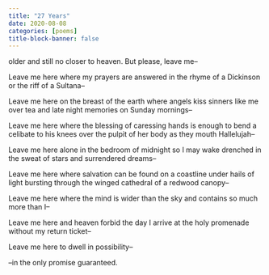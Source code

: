 ```yaml
---
title: "27 Years"
date: 2020-08-08
categories: [poems]
title-block-banner: false
---
```

older
and still no closer
to heaven. But please,
leave me–

Leave me here where
my prayers are answered
in the rhyme of a Dickinson
or the riff of a Sultana–

Leave me here on the breast
of the earth where angels
kiss sinners like me
over tea and late night memories
on Sunday mornings–

Leave me here where the blessing
of caressing hands is enough
to bend a celibate to his knees
over the pulpit of her body
as they mouth Hallelujah–

Leave me here alone
in the bedroom of midnight
so I may wake drenched
in the sweat of stars
and surrendered dreams–

Leave me here where salvation
can be found on a coastline
under hails of light bursting
through the winged cathedral
of a redwood canopy–

Leave me here where the mind
is wider than the sky
and contains so much
more
than I–

Leave me here
and heaven forbid
the day I arrive
at the holy promenade
without my return ticket–

Leave me here
to dwell in possibility–

–in the only promise
guaranteed.
